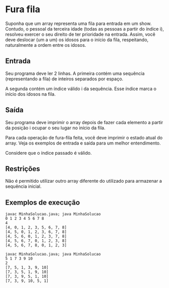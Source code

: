 # Fura fila

Suponha que um array representa uma fila para entrada em um show. Contudo, o pessoal da terceira idade (todas as pessoas a partir do índice i), resolveu exercer o seu direito de ter prioridade na entrada. Assim, você deve deslocar (um a um) os idosos para o início da fila, respeitando, naturalmente a ordem entre os idosos.

## Entrada

Seu programa deve ler 2 linhas. A primeira contém uma sequência (representando a fila) de inteiros separados por espaço.

A segunda contém um índice válido i da sequência. Esse índice marca o início dos idosos na fila.

## Saída

Seu programa deve imprimir o array depois de fazer cada elemento a partir da posição i ocupar o seu lugar no início da fila.

Para cada operação de fura-fila feita, você deve imprimir o estado atual do array. Veja os exemplos de entrada e saída para um melhor entendimento.

Considere que o índice passado é válido.

## Restrições

Não é permitido utilizar outro array diferente do utilizado para armazenar a sequência inicial.

## Exemplos de execução

	javac MinhaSolucao.java; java MinhaSolucao
	0 1 2 3 4 5 6 7 8
	4
	[4, 0, 1, 2, 3, 5, 6, 7, 8]
	[4, 5, 0, 1, 2, 3, 6, 7, 8]
	[4, 5, 6, 0, 1, 2, 3, 7, 8]
	[4, 5, 6, 7, 0, 1, 2, 3, 8]
	[4, 5, 6, 7, 8, 0, 1, 2, 3]
	
	javac MinhaSolucao.java; java MinhaSolucao
	5 1 7 3 9 10
	2
	[7, 5, 1, 3, 9, 10]
	[7, 3, 5, 1, 9, 10]
	[7, 3, 9, 5, 1, 10]
	[7, 3, 9, 10, 5, 1]